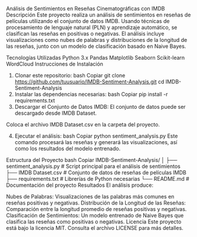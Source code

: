 Análisis de Sentimientos en Reseñas Cinematográficas con IMDB
Descripción
Este proyecto realiza un análisis de sentimientos en reseñas de películas utilizando el conjunto de datos IMDB. Usando técnicas de procesamiento de lenguaje natural (PLN) y aprendizaje automático, se clasifican las reseñas en positivas o negativas. El análisis incluye visualizaciones como nubes de palabras y distribuciones de la longitud de las reseñas, junto con un modelo de clasificación basado en Naive Bayes.

Tecnologías Utilizadas
Python 3.x
Pandas
Matplotlib
Seaborn
Scikit-learn
WordCloud
Instrucciones de Instalación
1. Clonar este repositorio:
bash
Copiar
git clone https://github.com/tuusuario/IMDB-Sentiment-Analysis.git
cd IMDB-Sentiment-Analysis
2. Instalar las dependencias necesarias:
bash
Copiar
pip install -r requirements.txt
3. Descargar el Conjunto de Datos IMDB:
El conjunto de datos puede ser descargado desde IMDB Dataset.

Coloca el archivo IMDB Dataset.csv en la carpeta del proyecto.

4. Ejecutar el análisis:
bash
Copiar
python sentiment_analysis.py
Este comando procesará las reseñas y generará las visualizaciones, así como los resultados del modelo entrenado.

Estructura del Proyecto
bash
Copiar
IMDB-Sentiment-Analysis/
│
├── sentiment_analysis.py       # Script principal para el análisis de sentimientos
├── IMDB Dataset.csv            # Conjunto de datos de reseñas de películas IMDB
├── requirements.txt            # Librerías de Python necesarias
└── README.md                   # Documentación del proyecto
Resultados
El análisis produce:

Nubes de Palabras: Visualizaciones de las palabras más comunes en reseñas positivas y negativas.
Distribución de la Longitud de las Reseñas: Comparación entre la longitud promedio de reseñas positivas y negativas.
Clasificación de Sentimientos: Un modelo entrenado de Naive Bayes que clasifica las reseñas como positivas o negativas.
Licencia
Este proyecto está bajo la licencia MIT. Consulta el archivo LICENSE para más detalles.

